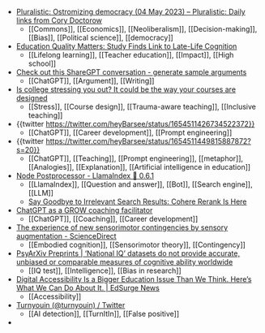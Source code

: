 - [Pluralistic: Ostromizing democracy (04 May 2023) – Pluralistic: Daily links from Cory Doctorow](https://pluralistic.net/2023/05/04/analytical-democratic-theory/#epistocratic-delusions)
	- [[Commons]], [[Economics]], [[Neoliberalism]], [[Decision-making]], [[Bias]], [[Political science]], [[democracy]]
- [Education Quality Matters: Study Finds Link to Late-Life Cognition](https://scitechdaily.com/education-quality-matters-study-finds-link-to-late-life-cognition/)
	- [[Lifelong learning]], [[Teacher education]], [[Impact]], [[High school]]
- [Check out this ShareGPT conversation - generate sample arguments](https://sharegpt.com/c/rkW0Mri)
	- [[ChatGPT]], [[Argument]], [[Writing]]
- [Is college stressing you out? It could be the way your courses are designed](https://theconversation.com/is-college-stressing-you-out-it-could-be-the-way-your-courses-are-designed-203105)
	- [[Stress]], [[Course design]], [[Trauma-aware teaching]], [[Inclusive teaching]]
- {{twitter https://twitter.com/heyBarsee/status/1654511426734522372}}
	- [[ChatGPT]], [[Career development]], [[Prompt engineering]]
- {{twitter https://twitter.com/heyBarsee/status/1654511449815887872?s=20}}
	- [[ChatGPT]], [[Teaching]], [[Prompt engineering]], [[metaphor]], [[Analogies]], [[Explanation]], [[Artificial intelligence in education]]
- [Node Postprocessor - LlamaIndex 🦙 0.6.1](https://gpt-index.readthedocs.io/en/latest/how_to/query/node_postprocessor.html)
	- [[LlamaIndex]], [[Question and answer]], [[Bot]], [[Search engine]], [[LLM]]
	- [Say Goodbye to Irrelevant Search Results: Cohere Rerank Is Here](https://txt.cohere.com/rerank/)
- [ChatGPT as a GROW coaching facilitator](https://blog.jacksonbates.com/blog/chatgpt-as-a-grow-coaching-facilitator/)
	- [[ChatGPT]], [[Coaching]], [[Career development]]
- [The experience of new sensorimotor contingencies by sensory augmentation - ScienceDirect](https://www.sciencedirect.com/science/article/pii/S1053810014000920)
	- [[Embodied cognition]], [[Sensorimotor theory]], [[Contingency]]
- [PsyArXiv Preprints | ‘National IQ’ datasets do not provide accurate, unbiased or comparable measures of cognitive ability worldwide](https://psyarxiv.com/26vfb/)
	- [[IQ test]], [[Intelligence]], [[Bias in research]]
- [Digital Accessibility Is a Bigger Education Issue Than We Think. Here’s What We Can Do About It. | EdSurge News](https://www.edsurge.com/news/2023-05-03-digital-accessibility-is-a-bigger-education-issue-than-we-think-here-s-what-we-can-do-about-it)
	- [[Accessibility]]
- [Turnyouin (@turnyouin) / Twitter](https://twitter.com/turnyouin)
	- [[AI detection]], [[TurnItIn]], [[False positive]]
-